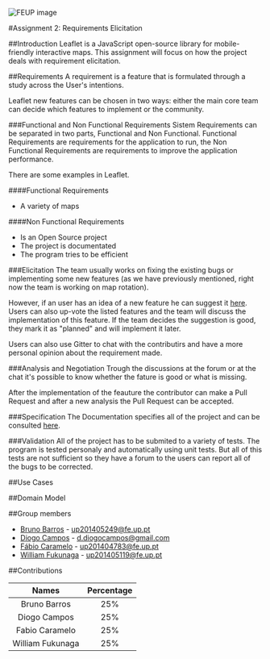 ![FEUP image](https://sigarra.up.pt/feup/pt/WEB_GESSI_DOCS.download_file?p_name=F-370784536/logo_cores_oficiais.jpg)

#Assignment 2: Requirements Elicitation

##Introduction
Leaflet is a JavaScript open-source library for mobile-friendly interactive maps.
This assignment will focus on how the project deals with requirement elicitation.

##Requirements
A requirement is a feature that is formulated through a study across the User's intentions.

Leaflet new features can be chosen in two ways: either the main core team can decide which features to implement or the community.

###Functional and Non Functional Requirements
Sistem Requirements can be separated in two parts, Functional and Non Functional. Functional Requirements are requirements for the application to run, the Non Functional Requirements are requirements to improve the application performance.

There are some examples in Leaflet.

####Functional Requirements
* A variety of maps

####Non Functional Requirements  
* Is an Open Source project
* The project is documentated
* The program tries to be efficient

###Elicitation
The team usually works on fixing the existing bugs or implementing some new features (as we have previously mentioned, right now the team is working on map rotation).

However, if an user has an idea of a new feature he can suggest it  [here](https://leaflet.uservoice.com/forums/150880-ideas-and-suggestions-for-leaflet). Users can also up-vote the listed features and the team will discuss the implementation of this feature. If the team decides the suggestion is good, they mark it as "planned" and will implement it later.

Users can also use Gitter to chat with the contributirs and have a more personal opinion about the requirement made.

###Analysis and Negotiation
Trough the discussions at the forum or at the chat it's possible to know whether the fature is good or what is missing.

After the implementation of the feauture the contributor can make a Pull Request and after a new analysis the Pull Request can be accepted.

###Specification
The Documentation specifies all of the project and can be consulted [here](http://leafletjs.com/reference.html).

###Validation
All of the project has to be submited to a variety of tests. The program is tested personaly and automatically using unit tests. But all of this tests are not sufficient so they have a forum to the users can report all of the bugs to be corrected.

##Use Cases

##Domain Model


##Group members
* [Bruno Barros](https://github.com/BrunoBarros21) - up201405249@fe.up.pt
* [Diogo Campos](https://github.com/DiogoMCampos) - d.diogocampos@gmail.com
* [Fábio Caramelo](https://github.com/Caramelo18) - up201404783@fe.up.pt
* [William Fukunaga](https://github.com/williamnf) - up201405119@fe.up.pt

##Contributions

|       **Names**   | **Percentage** |
|:----------------:	|:------------:	|
| Bruno Barros     	|      25%     	|
| Diogo Campos     	|      25%     	|
| Fabio Caramelo   	|      25%     	|
| William Fukunaga 	|      25%     	|
